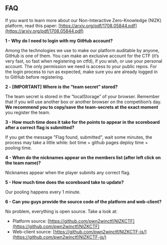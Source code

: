 ## FAQ

If you want to learn more about our Non-Interactive Zero-Knowledge (NIZK) platform, read this paper: [https://arxiv.org/pdf/1708.05844.pdf](https://arxiv.org/pdf/1708.05844.pdf)

**1 - Why do I need to login with my GitHub account?**

Among the technologies we use to make our platform auditable by anyone, GitHub is one of them. You can make an exclusive account for the CTF (it’s very fast, so fast when registering on ctfd), if you wish, or use your personal account. The only permission we need is access to your public repos. For the login process to run as expected, make sure you are already logged in to GitHub before registering.

**2 - [IMPORTANT] Where is the “team secret” stored?**

The team secret is stored in the “localStorage” of your browser. Remember that if you will use another box or another browser on the competition’s day. **We recommend you to copy/save the team-secrets at the exact moment** you register the team.

**3 - How much time does it take for the points to appear in the scoreboard after a correct flag is submitted?**

If you get the message "Flag found, submitted", wait some minutes, the process may take a little while: bot time + github pages deploy time + pooling time.

**4 - When do the nicknames appear on the members list (after left click on the team name)?**

Nicknames appear when the player submits any correct flag.

**5 - How much time does the scoreboard take to update?**

Our pooling happens every 1 minute.

**6 -  Can you guys provide the source code of the platform and web-client?**

No problem, everything is open source. Take a look at:
-   Platform source: [https://github.com/pwn2winctf/NIZKCTF](https://github.com/pwn2winctf/NIZKCTF)
-   Web-client source: [https://github.com/pwn2winctf/NIZKCTF-js/](https://github.com/pwn2winctf/NIZKCTF-js/)
